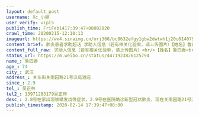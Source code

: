 ```yaml
---
layout: default_post
username: Xc_小婷
user_verify: vipl5
publish_time: FriFeb1417:39:47+08002020
crawl_time: 20200215-12:10:13
imageurl: https://wx4.sinaimg.cn/orj360/bc8632efgy1gbw2dwtwh1j20u014079w.jpg,https://wx2.sinaimg.cn/orj360/bc8632efgy1gbw2dxm3ybj20u0140n09.jpg
content_brief: 肺炎患者求助超话 求助人信息（若有相关化验单，请上传图片）【姓名】鲁四香【年龄】74【所在城市】武汉【所在小区、社区】关东街关南园路21号汉庭酒店【患病时间】2. 9【联系方式】吴正林【其他紧急联系人】13971283179吴正林【病情描述】 2.8号在家出现咳嗽发烧等症状，2.9号在医院确诊 ...全文
content_full_raw: 求助人信息（若有相关化验单，请上传图片）<br/>【姓名】鲁四香<br/>【年龄】74<br/>【所在城市】武汉<br/>【所在小区、社区】关东街关南园路21号汉庭酒店<br/>【患病时间】2.9<br/>【联系方式】吴正林<br/>【其他紧急联系人】13971283179吴正林<br/>【病情描述】2.8号在家出现咳嗽发烧等症状，2.9号在医院确诊新型冠状肺炎，现在关南园路21号汉庭酒店进行隔离，这两天患者出现，腹泻无力呼吸困难等症状，患者本身有高血压等基础性疾病，现在情况越来越严重，望收治医院治疗。
status_url: https://m.weibo.cn/status/4471923826125794
name_: 鲁四香
age_: 74
city_: 武汉
address_: 关东街关南园路21号汉庭酒店
since_: 2.9
tel_: 吴正林
tel2_: 13971283179吴正林
desc_: 2.8号在家出现咳嗽发烧等症状，2.9号在医院确诊新型冠状肺炎，现在关南园路21号汉庭酒店进行隔离，这两天患者出现，腹泻无力呼吸困难等症状，患者本身有高血压等基础性疾病，现在情况越来越严重，望收治医院治疗。
publish_timestamp: 2020-02-14 17:39:47+08:00
---
```

